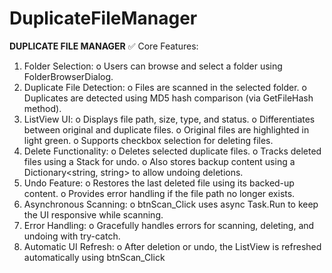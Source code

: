 # DuplicateFileManager
**DUPLICATE FILE MANAGER**
✅ Core Features:
1.	Folder Selection:
o	Users can browse and select a folder using FolderBrowserDialog.
2.	Duplicate File Detection:
o	Files are scanned in the selected folder.
o	Duplicates are detected using MD5 hash comparison (via GetFileHash method).
3.	ListView UI:
o	Displays file path, size, type, and status.
o	Differentiates between original and duplicate files.
o	Original files are highlighted in light green.
o	Supports checkbox selection for deleting files.
4.	Delete Functionality:
o	Deletes selected duplicate files.
o	Tracks deleted files using a Stack<string> for undo.
o	Also stores backup content using a Dictionary<string, string> to allow undoing deletions.
5.	Undo Feature:
o	Restores the last deleted file using its backed-up content.
o	Provides error handling if the file path no longer exists.
6.	Asynchronous Scanning:
o	btnScan_Click uses async Task.Run to keep the UI responsive while scanning.
7.	Error Handling:
o	Gracefully handles errors for scanning, deleting, and undoing with try-catch.
8.	Automatic UI Refresh:
o	After deletion or undo, the ListView is refreshed automatically using btnScan_Click

